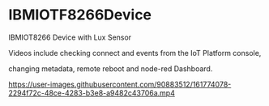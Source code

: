# IBMIOTF8266Device

IBMIOT8266 Device with Lux Sensor

Videos include checking connect and events from the IoT Platform console,

changing metadata, remote reboot and node-red Dashboard.



https://user-images.githubusercontent.com/90883512/161774078-2294f72c-48ce-4283-b3e8-a9482c43706a.mp4

